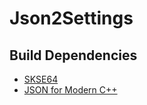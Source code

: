 # Json2Settings

## Build Dependencies
* [SKSE64](https://skse.silverlock.org/)
* [JSON for Modern C++](https://github.com/nlohmann/json)
